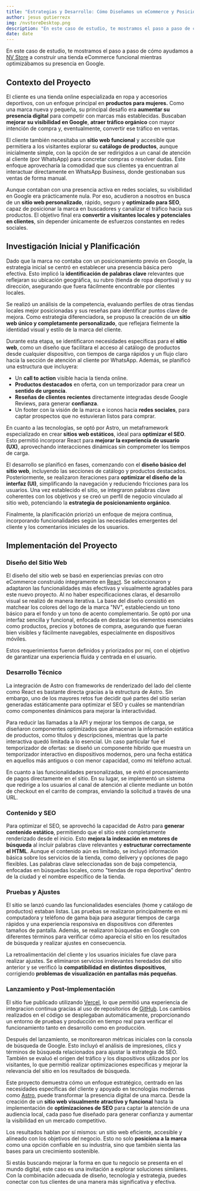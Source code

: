 ```yaml
---
title: "Estrategias y Desarrollo: Cómo Diseñamos un eCommerce y Posicionamos una Marca en Google"
author: jesus gutierrezx
img: /nvstoreDesktop.png
description: "En este caso de estudio, te mostramos el paso a paso de cómo ayudamos a NV Store a construir una tienda eCommerce funcional mientras optimizábamos su presencia en Google."
date: date
---
```


<!-- intro -->
<p>En este caso de estudio, te mostramos el paso a paso de cómo ayudamos a <a href="https://nvstore.vercel.app/" target='_blank' rel='noreferrer nofollow noopener'>NV Store</a> a construir una tienda eCommerce funcional mientras optimizábamos su presencia en Google.</p>

<!-- contexto del proyecto -->

<h2>Contexto del Proyecto</h2>
<p>El cliente es una tienda online especializada en ropa y accesorios deportivos, con un enfoque principal en <strong>productos para mujeres.</strong> Como una marca nueva y pequeña, su principal desafío era <strong>aumentar su presencia digital</strong> para competir con marcas más establecidas. Buscaban <strong>mejorar su visibilidad en Google</strong>, <strong>atraer tráfico orgánico</strong> con mayor intención de compra y, eventualmente, convertir ese tráfico en ventas.</p>

<p>El cliente también necesitaba un <strong>sitio web funcional</strong> y accesible que permitiera a los visitantes explorar su <strong>catálogo de productos</strong>, aunque inicialmente simple, con la opción de ser redirigidos a un canal de atención al cliente (por WhatsApp) para concretar compras o resolver dudas. Este enfoque aprovecharía la comodidad que sus clientes ya encuentran al interactuar directamente en WhatsApp Business, donde gestionaban sus ventas de forma manual.</p>

<p>Aunque contaban con una presencia activa en redes sociales, su visibilidad en Google era prácticamente nula. Por eso, acudieron a nosotros en busca de un <strong>sitio web personalizado</strong>, rápido, seguro y <strong>optimizado para SEO</strong>, capaz de posicionar la marca en buscadores y canalizar el tráfico hacia sus productos. El objetivo final era <strong>convertir a visitantes locales y potenciales en clientes</strong>, sin depender únicamente de esfuerzos constantes en redes sociales.</p>

<!-- Investigación Inicial y Planificación -->

<h2>Investigación Inicial y Planificación</h2>
<p>Dado que la marca no contaba con un posicionamiento previo en Google, la estrategia inicial se centró en establecer una presencia básica pero efectiva. Esto implicó la <strong>identificación de palabras clave</strong> relevantes que reflejaran su ubicación geográfica, su rubro (tienda de ropa deportiva) y su dirección, asegurando que fuera fácilmente encontrable por clientes locales.</p>

<p>Se realizó un análisis de la competencia, evaluando perfiles de otras tiendas locales mejor posicionadas y sus reseñas para identificar puntos clave de mejora. Como estrategia diferenciadora, se propuso la creación de un <strong>sitio web único y completamente personalizado</strong>, que reflejara fielmente la identidad visual y estilo de la marca del cliente.</p>

<p>Durante esta etapa, se identificaron necesidades específicas para el <strong>sitio web</strong>, como un diseño que facilitara el acceso al catálogo de productos desde cualquier dispositivo, con tiempos de carga rápidos y un flujo claro hacia la sección de atención al cliente por WhatsApp. Además, se planificó una estructura que incluyera:</p>

<ul>
<li>
 Un <strong>call to action</strong> visible hacia la tienda online.
</li>
<li>
 <strong>Productos destacados</strong> en oferta, con un temporizador para crear un <strong>sentido de urgencia</strong>.
</li>
<li>
 <strong>Reseñas de clientes recientes</strong> directamente integradas desde Google Reviews, para generar <strong>confianza</strong>.
</li>
<li>
 Un footer con la visión de la marca e iconos hacia <strong>redes sociales</strong>, para captar prospectos que no estuvieran listos para comprar.
</li>
</ul>

<p>En cuanto a las tecnologías, se optó por <bold>Astro</bold>, un metaframework especializado en crear <strong>sitios web estáticos</strong>, ideal para <strong>optimizar el SEO</strong>. Esto permitió incorporar React para <strong>mejorar la experiencia de usuario (UX)</strong>, aprovechando interacciones dinámicas sin comprometer los tiempos de carga.</p>

<p>El desarrollo se planificó en fases, comenzando con el <strong>diseño básico del sitio web</strong>, incluyendo las secciones de catálogo y productos destacados. Posteriormente, se realizaron iteraciones para <strong>optimizar el diseño de la interfaz (UI)</strong>, simplificando la navegación y reduciendo fricciones para los usuarios. Una vez establecido el sitio, se integraron palabras clave coherentes con los objetivos y se creó un perfil de negocio vinculado al sitio web, potenciando la <strong>estrategia de posicionamiento orgánico</strong>.</p>

<p>Finalmente, la planificación priorizó un enfoque de mejora continua, incorporando funcionalidades según las necesidades emergentes del cliente y los comentarios iniciales de los usuarios.</p>

<!-- implementacion del proyecto -->

<h2>Implementación del Proyecto</h2>

<h3>Diseño del Sitio Web</h3>

<p>El diseño del sitio web se basó en experiencias previas con otro eCommerce construido íntegramente en <a href="https://es.react.dev/" target='_blank' rel='noreferrer nofollow noopener'>React</a>. Se seleccionaron y adaptaron las funcionalidades más efectivas y visualmente agradables para este nuevo proyecto. Al no haber especificaciones claras, el desarrollo visual se realizó de manera iterativa. La base del diseño consistió en matchear los colores del logo de la marca "NV", estableciendo un tono básico para el fondo y un tono de acento complementario. Se optó por una interfaz sencilla y funcional, enfocada en destacar los elementos esenciales como productos, precios y botones de compra, asegurando que fueran bien visibles y fácilmente navegables, especialmente en dispositivos móviles.</p>

<p>Estos requerimientos fueron definidos y priorizados por mí, con el objetivo de garantizar una experiencia fluida y centrada en el usuario.</p>

<h3>Desarrollo Técnico</h3>

<p>La integración de Astro con frameworks de renderizado del lado del cliente como React es bastante directa gracias a la estructura de Astro. Sin embargo, uno de los mayores retos fue decidir qué partes del sitio serían generadas estáticamente para optimizar el SEO y cuáles se mantendrían como componentes dinámicos para mejorar la interactividad.</p>

<p>Para reducir las llamadas a la API y mejorar los tiempos de carga, se diseñaron componentes optimizados que almacenan la información estática de productos, como títulos y descripciones, mientras que la parte interactiva quedó limitada a lo esencial. Un caso particular fue el temporizador de ofertas: se diseñó un componente híbrido que muestra un temporizador interactivo en dispositivos modernos, pero una fecha estática en aquellos más antiguos o con menor capacidad, como mi teléfono actual.</p>
<!-- asdasd -->

<p>En cuanto a las funcionalidades personalizadas, se evitó el procesamiento de pagos directamente en el sitio. En su lugar, se implementó un sistema que redirige a los usuarios al canal de atención al cliente mediante un botón de checkout en el carrito de compras, enviando la solicitud a través de una URL.</p>

<h3>Contenido y SEO</h3>

<p>Para optimizar el SEO, se aprovechó la capacidad de Astro para <strong>generar contenido estático</strong>, permitiendo que el sitio esté completamente renderizado desde el inicio. Esto <strong>mejora la indexación en motores de búsqueda</strong> al incluir palabras clave relevantes y <strong>estructurar correctamente el HTML</strong>. Aunque el contenido aún es limitado, se incluyó información básica sobre los servicios de la tienda, como delivery y opciones de pago flexibles. Las palabras clave seleccionadas son de baja competencia, enfocadas en búsquedas locales, como "tiendas de ropa deportiva" dentro de la ciudad y el nombre específico de la tienda.</p>

<h3>Pruebas y Ajustes</h3>

<p>El sitio se lanzó cuando las funcionalidades esenciales (home y catálogo de productos) estaban listas. Las pruebas se realizaron principalmente en mi computadora y teléfono de gama baja para asegurar tiempos de carga rápidos y una experiencia responsiva en dispositivos con diferentes tamaños de pantalla. Además, se realizaron búsquedas en Google con diferentes términos para verificar cómo aparecía el sitio en los resultados de búsqueda y realizar ajustes en consecuencia.</p>

<p>La retroalimentación del cliente y los usuarios iniciales fue clave para realizar ajustes. Se eliminaron servicios irrelevantes heredados del sitio anterior y se verificó la <strong>compatibilidad en distintos dispositivos</strong>, corrigiendo <strong>problemas de visualización en pantallas más pequeñas</strong>.</p>

<h3>Lanzamiento y Post-Implementación</h3>

<p>El sitio fue publicado utilizando <a href="https://vercel.com/" target='_blank' rel='noreferrer nofollow noopener'>Vercel</a>, lo que permitió una experiencia de integracion continua gracias al uso de repositorios de <a href="https://github.com/" target='_blank' rel='noreferrer noopener'>GitHub</a>. Los cambios realizados en el código se desplegaban automáticamente, proporcionando un entorno de pruebas y producción en tiempo real para verificar el funcionamiento tanto en desarrollo como en producción.</p>

<p>Después del lanzamiento, se monitorearon métricas iniciales con la consola de búsqueda de Google. Esto incluyó el análisis de impresiones, clics y términos de búsqueda relacionados para ajustar la estrategia de SEO. También se evaluó el origen del tráfico y los dispositivos utilizados por los visitantes, lo que permitió realizar optimizaciones específicas y mejorar la relevancia del sitio en los resultados de búsqueda.</p>

<p>Este proyecto demuestra cómo un enfoque estratégico, centrado en las necesidades específicas del cliente y apoyado en tecnologías modernas como <a href="https://astro.build.com" target='_blank' rel='noreferrer nofollow noopener'>Astro</a>, puede transformar la presencia digital de una marca. Desde la creación de un <strong>sitio web visualmente atractivo y funcional</strong> hasta la implementación de <strong>optimizaciones de SEO</strong> para captar la atención de una audiencia local, cada paso fue diseñado para generar confianza y aumentar la visibilidad en un mercado competitivo.</p>

<p>Los resultados hablan por sí mismos: un sitio web eficiente, accesible y alineado con los objetivos del negocio. Esto no solo <strong>posiciona a la marca</strong> como una opción confiable en su industria, sino que también sienta las bases para un crecimiento sostenible.</p>

<p>Si estás buscando mejorar la forma en que tu negocio se presenta en el mundo digital, este caso es una invitación a explorar soluciones similares. Con la combinación adecuada de diseño, tecnología y estrategia, puedes conectar con tus clientes de una manera más significativa y efectiva.</p>
